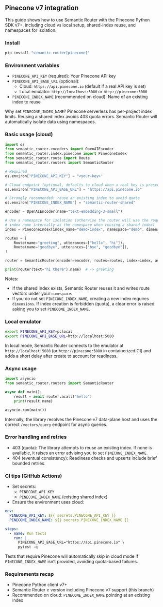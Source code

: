 ## Pinecone v7 integration

This guide shows how to use Semantic Router with the Pinecone Python SDK v7+, including cloud vs local setup, shared-index reuse, and namespaces for isolation.

### Install

```bash
pip install "semantic-router[pinecone]"
```

### Environment variables

- `PINECONE_API_KEY` (required): Your Pinecone API key
- `PINECONE_API_BASE_URL` (optional):
  - Cloud: `https://api.pinecone.io` (default if a real API key is set)
  - Local emulator: `http://localhost:5080` or `http://pinecone:5080`
- `PINECONE_INDEX_NAME` (recommended on cloud): Name of an existing index to reuse

Why set `PINECONE_INDEX_NAME`? Pinecone serverless has per-project index limits. Reusing a shared index avoids 403 quota errors. Semantic Router will automatically isolate data using namespaces.

### Basic usage (cloud)

```python
import os
from semantic_router.encoders import OpenAIEncoder
from semantic_router.index.pinecone import PineconeIndex
from semantic_router.route import Route
from semantic_router.routers import SemanticRouter

# Required
os.environ["PINECONE_API_KEY"] = "<your-key>"

# Cloud endpoint (optional, defaults to cloud when a real key is present)
os.environ["PINECONE_API_BASE_URL"] = "https://api.pinecone.io"

# Strongly recommended: reuse an existing index to avoid quota
os.environ["PINECONE_INDEX_NAME"] = "semantic-router-shared"

encoder = OpenAIEncoder(name="text-embedding-3-small")

# Use a namespace for isolation (otherwise the router will use the requested
# index name internally as the namespace when reusing a shared index)
index = PineconeIndex(index_name="demo-index", namespace="demo", dimensions=1536)

routes = [
    Route(name="greeting", utterances=["hello", "hi"]),
    Route(name="goodbye", utterances=["bye", "goodbye"]),
]

router = SemanticRouter(encoder=encoder, routes=routes, index=index, auto_sync="local")

print(router(text="hi there").name)  # -> greeting
```

Notes:
- If the shared index exists, Semantic Router reuses it and writes route vectors under your `namespace`.
- If you do not set `PINECONE_INDEX_NAME`, creating a new index requires `dimensions`. If index creation is forbidden (quota), a clear error is raised asking you to set `PINECONE_INDEX_NAME`.

### Local emulator

```bash
export PINECONE_API_KEY=pclocal
export PINECONE_API_BASE_URL=http://localhost:5080
```

In local mode, Semantic Router connects to the emulator at `http://localhost:5080` (or `http://pinecone:5080` in containerized CI) and adds a short delay after create to account for readiness.

### Async usage

```python
import asyncio
from semantic_router.routers import SemanticRouter

async def main():
    result = await router.acall("hello")
    print(result.name)

asyncio.run(main())
```

Internally, the library resolves the Pinecone v7 data-plane host and uses the correct `/vectors/query` endpoint for async queries.

### Error handling and retries

- 403 (quota): The library attempts to reuse an existing index. If none is available, it raises an error advising you to set `PINECONE_INDEX_NAME`.
- 404 (eventual consistency): Readiness checks and upserts include brief bounded retries.

### CI tips (GitHub Actions)

- Set secrets:
  - `PINECONE_API_KEY`
  - `PINECONE_INDEX_NAME` (existing shared index)
- Ensure the environment uses cloud:

```yaml
env:
  PINECONE_API_KEY: ${{ secrets.PINECONE_API_KEY }}
  PINECONE_INDEX_NAME: ${{ secrets.PINECONE_INDEX_NAME }}

steps:
  - name: Run tests
    run: |
      PINECONE_API_BASE_URL="https://api.pinecone.io" \ 
      pytest -q
```

Tests that require Pinecone will automatically skip in cloud mode if `PINECONE_INDEX_NAME` isn’t provided, avoiding quota-based failures.

### Requirements recap

- Pinecone Python client v7+
- Semantic Router ≥ version including Pinecone v7 support (this branch)
- Recommended on cloud: `PINECONE_INDEX_NAME` pointing at an existing index

